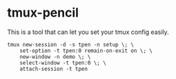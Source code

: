 # tmux-pencil

This is a tool that can let you set your tmux config easily.


```
tmux new-session -d -s tpen -n setup \; \
	set-option -t tpen:0 remain-on-exit on \; \
	new-window -n demo \; \
	select-window -t tpen:0 \; \
	attach-session -t tpen
```

